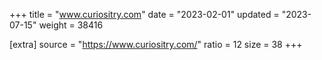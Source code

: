 +++
title = "www.curiositry.com"
date = "2023-02-01"
updated = "2023-07-15"
weight = 38416

[extra]
source = "https://www.curiositry.com/"
ratio = 12
size = 38
+++
